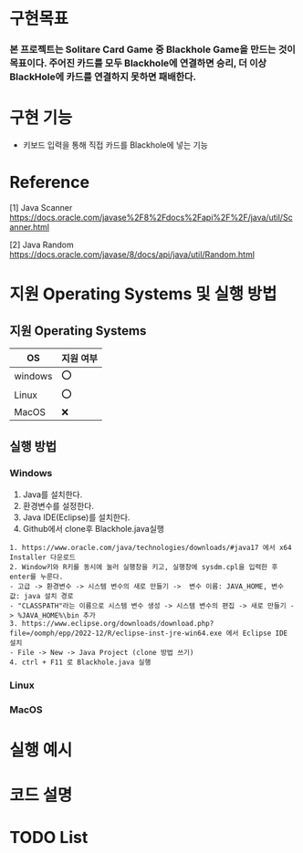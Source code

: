 # 구현목표

### 본 프로젝트는 Solitare Card Game 중 Blackhole Game을 만드는 것이 목표이다. 주어진 카드를 모두 Blackhole에 연결하면 승리, 더 이상 BlackHole에 카드를 연결하지 못하면 패배한다.

# 구현 기능

* 키보드 입력을 통해 직접 카드를 Blackhole에 넣는 기능

# Reference
[1] Java Scanner 
https://docs.oracle.com/javase%2F8%2Fdocs%2Fapi%2F%2F/java/util/Scanner.html

[2] Java Random
https://docs.oracle.com/javase/8/docs/api/java/util/Random.html

# 지원 Operating Systems 및 실행 방법

## 지원 Operating Systems
|OS| 지원 여부 |
|-----|--------|
|windows | :o:  |
| Linux  | :o: |
|MacOS  | :x:  |

## 실행 방법
### Windows

1. Java를 설치한다.
2. 환경변수를 설정한다.
3. Java IDE(Eclipse)를 설치한다.
4. Github에서 clone후 Blackhole.java실행
```
1. https://www.oracle.com/java/technologies/downloads/#java17 에서 x64 Installer 다운로드
2. Window키와 R키를 동시에 눌러 실행창을 키고, 실행창에 sysdm.cpl을 입력한 후 enter를 누룬다.
- 고급 -> 환경변수 -> 시스템 변수의 새로 만들기 ->  변수 이름: JAVA_HOME, 변수 값: java 설치 경로
- "CLASSPATH"라는 이름으로 시스템 변수 생성 -> 시스템 변수의 편집 -> 새로 만들기 -> %JAVA_HOME%\bin 추가
3. https://www.eclipse.org/downloads/download.php?file=/oomph/epp/2022-12/R/eclipse-inst-jre-win64.exe 에서 Eclipse IDE 설치
- File -> New -> Java Project (clone 방법 쓰기)
4. ctrl + F11 로 Blackhole.java 실행
```

### Linux

### MacOS

# 실행 예시

# 코드 설명

# TODO List
